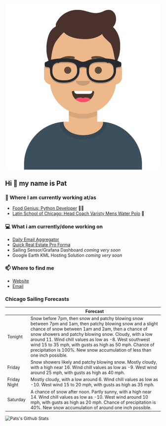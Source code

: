 [![Social banner for p-j-falconer](https://raw.githubusercontent.com/P-J-FALCONER/P-J-FALCONER/master/assets/avataaars.svg)](https://patfalconer.com/)
## Hi :wave: my name is Pat

### 💼 Where I am currently working at/as
- [Food Genius: Python Developer](https://getfoodgenius.com/) 🍔🐍
- [Latin School of Chicago: Head Coach Varisty Mens Water Polo](https://www.latinschool.org/) 🤽


### 💻 What i am currently/done working on
 - [Daily Email Aggregator](https://github.com/P-J-FALCONER/dott_daily_mail)
 - [Quick Real Estate Pro Forma](https://github.com/P-J-FALCONER/henry)
 - Sailing Sensor/Grafana Dashboard *coming very soon*
 - Google Earth KML Hosting Solution *coming very soon*

### 📫 Where to find me
 - [Website](https://patfalconer.com/)
 - [Email](mailto:patrick.j.falconer@gmail.com)


### Chicago Sailing Forecasts
|   | Forecast  |
|---|---|
| Tonight | Snow before 7pm, then snow and patchy blowing snow between 7pm and 1am, then patchy blowing snow and a slight chance of snow between 1am and 2am, then a chance of snow showers and patchy blowing snow. Cloudy, with a low around 11. Wind chill values as low as -8. West southwest wind 15 to 35 mph, with gusts as high as 50 mph. Chance of precipitation is 100%. New snow accumulation of less than one inch possible. |
| Friday | Snow showers likely and patchy blowing snow. Mostly cloudy, with a high near 16. Wind chill values as low as -9. West wind around 25 mph, with gusts as high as 40 mph. |
| Friday Night | Mostly cloudy, with a low around 6. Wind chill values as low as -10. West wind 15 to 20 mph, with gusts as high as 35 mph. |
| Saturday | A chance of snow after noon. Partly sunny, with a high near 14. Wind chill values as low as -10. West wind around 10 mph, with gusts as high as 20 mph. Chance of precipitation is 40%. New snow accumulation of around one inch possible. |

![Pats's Github Stats](https://github-readme-stats.vercel.app/api?username=p-j-falconer&show_icons=true&theme=radical)
